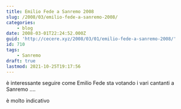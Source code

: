 ```yaml
---
title: Emilio Fede a Sanremo 2008
slug: /2008/03/emilio-fede-a-sanremo-2008/
categories:
    - blog
date: 2008-03-01T22:24:52.000Z
guid: 'http://cecere.xyz/2008/03/01/emilio-fede-a-sanremo-2008/'
id: 710
tags:
    - Sanremo
draft: true
lastmod: 2021-10-25T19:17:56
---
```


è interessante seguire come Emilio Fede sta votando i vari cantanti a Sanremo ….
  
è molto indicativo

